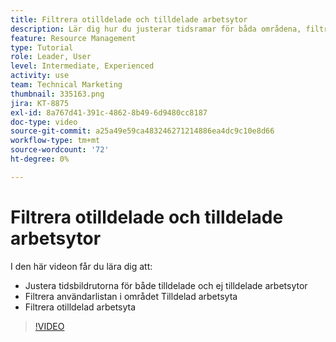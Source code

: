 ```yaml
---
title: Filtrera otilldelade och tilldelade arbetsytor
description: Lär dig hur du justerar tidsramar för båda områdena, filtrerar användarlistan i den tilldelade arbetsytan och filtrerar den otilldelade arbetsytan.
feature: Resource Management
type: Tutorial
role: Leader, User
level: Intermediate, Experienced
activity: use
team: Technical Marketing
thumbnail: 335163.png
jira: KT-8875
exl-id: 8a767d41-391c-4862-8b49-6d9480cc8187
doc-type: video
source-git-commit: a25a49e59ca483246271214886ea4dc9c10e8d66
workflow-type: tm+mt
source-wordcount: '72'
ht-degree: 0%

---
```


# Filtrera otilldelade och tilldelade arbetsytor

I den här videon får du lära dig att:

* Justera tidsbildrutorna för både tilldelade och ej tilldelade arbetsytor
* Filtrera användarlistan i området Tilldelad arbetsyta
* Filtrera otilldelad arbetsyta

>[!VIDEO](https://video.tv.adobe.com/v/335163/?quality=12&learn=on)
